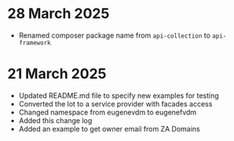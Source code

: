 # 28 March 2025

- Renamed composer package name from `api-collection` to `api-framework`

# 21 March 2025

- Updated README.md file to specify new examples for testing
- Converted the lot to a service provider with facades access
- Changed namespace from eugenevdm to eugenefvdm
- Added this change log
- Added an example to get owner email from ZA Domains
